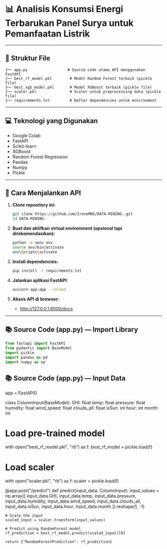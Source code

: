 

# 📊 Analisis Konsumsi Energi Terbarukan Panel Surya untuk Pemanfaatan Listrik



---

## 📁 Struktur File
```
├── app.py                  # Source code utama API menggunakan FastAPI
├── best_rf_model.pkl        # Model Random Forest terbaik (pickle file)
├── best_xgb_model.pkl       # Model XGBoost terbaik (pickle file)
├── scaler.pkl               # Scaler untuk preprocessing data (pickle file)
├── requirements.txt         # Daftar dependencies untuk environment
```

---

## 💻 Teknologi yang Digunakan
- Google Colab
- FastAPI
- Scikit-learn
- XGBoost
- Random Forest Regression
- Pandas
- Numpy
- Pickle

---

## 🚀 Cara Menjalankan API

1. **Clone repository ini:**
   ```bash
   git clone https://github.com/IreneMNS/DATA-MINING-.git
   cd DATA-MINING-
   ```

2. **Buat dan aktifkan virtual environment (opsional tapi direkomendasikan):**
   ```bash
   python -m venv env
   source env/bin/activate  
   env\Scripts\activate     
   ```

3. **Install dependencies:**
   ```bash
   pip install -r requirements.txt
   ```

4. **Jalankan aplikasi FastAPI:**
   ```bash
   uvicorn app:app --reload
   ```

5. **Akses API di browser:**
   - http://127.0.0.1:8000/docs

---

## 📚 Source Code (app.py) — Import Library
```python
from fastapi import FastAPI
from pydantic import BaseModel
import pickle
import pandas as pd
import numpy as np
```
## 📚 Source Code (app.py) — Input Data
app = FastAPI()

class ColumnInput(BaseModel):
    GHI: float
    temp: float
    pressure: float
    humidity: float
    wind_speed: float
    clouds_all: float
    isSun: int
    hour: int
    month: int

# Load pre-trained model
with open("best_rf_model.pkl", "rb") as f:
    best_rf_model = pickle.load(f)

# Load scaler
with open("scaler.pkl", "rb") as f:
    scaler = pickle.load(f)

@app.post("/predict")
def predict(input_data: ColumnInput):
    input_values = np.array([
        input_data.GHI, 
        input_data.temp, 
        input_data.pressure, 
        input_data.humidity, 
        input_data.wind_speed, 
        input_data.clouds_all, 
        input_data.isSun, 
        input_data.hour, 
        input_data.month
    ]).reshape(1, -1)

    # Scale the input
    scaled_input = scaler.transform(input_values)
    
    # Predict using RandomForest model
    rf_prediction = best_rf_model.predict(scaled_input)[0]
    
    return {"RandomForestPrediction": rf_prediction}
```
